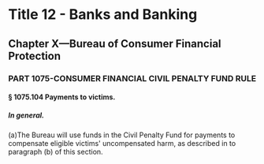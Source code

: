 
# Title 12 - Banks and Banking
## Chapter X—Bureau of Consumer Financial Protection
### PART 1075-CONSUMER FINANCIAL CIVIL PENALTY FUND RULE
#### § 1075.104 Payments to victims.
##### In general.

(a)The Bureau will use funds in the Civil Penalty Fund for payments to compensate eligible victims' uncompensated harm, as described in to paragraph (b) of this section.
